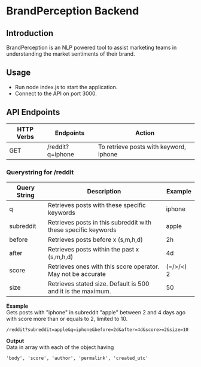# BrandPerception Backend

## Introduction

BrandPerception is an NLP powered tool to assist marketing teams in understanding the market sentiments of their brand.

## Usage

-   Run node index.js to start the application.
-   Connect to the API on port 3000.

## API Endpoints

| HTTP Verbs | Endpoints        | Action                                 |
| ---------- | ---------------- | -------------------------------------- |
| GET        | /reddit?q=iphone | To retrieve posts with keyword, iphone |

### Querystring for /reddit

| Query String | Description                                                    | Example   |
| ------------ | -------------------------------------------------------------- | --------- |
| q            | Retrieves posts with these specific keywords                   | iphone    |
| subreddit    | Retrieves posts in this subreddit with these specific keywords | apple     |
| before       | Retrieves posts before x (s,m,h,d)                             | 2h        |
| after        | Retrieves posts within the past x (s,m,h,d)                    | 4d        |
| score        | Retrieves ones with this score operator. May not be accurate   | (=/>/<) 2 |
| size         | Retrieves stated size. Default is 500 and it is the maximum.   | 50        |

**Example** <br/>
Gets posts with "iphone" in subreddit "apple" between 2 and 4 days ago with score more than or equals to 2, limited to 10.

```
/reddit?subreddit=apple&q=iphone&before=2d&after=4d&score>=2&size=10
```

**Output** <br/>
Data in array with each of the object having

```
'body', 'score', 'author', 'permalink', 'created_utc'
```
